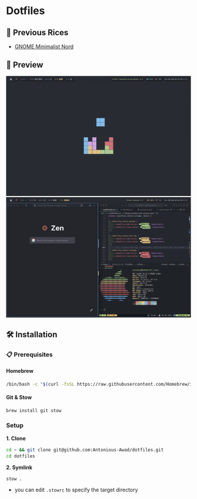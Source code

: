 # Dotfiles

## 🍚 Previous Rices

- [GNOME Minimalist Nord](https://github.com/Antonious-Awad/dotfiles/tree/d4a20b4946fda98937234c7b71c07bec45b0e93c)

## 📸 Preview

![preview](./assets/preview.png)
![preview2](./assets/preview02.png)

## 🛠️ Installation

### 📋 Prerequisites

#### Homebrew

```bash
/bin/bash -c "$(curl -fsSL https://raw.githubusercontent.com/Homebrew/install/HEAD/install.sh)"
```

#### Git & Stow

```bash
brew install git stow
```

### Setup

**1. Clone**

```bash
cd ~ && git clone git@github.com:Antonious-Awad/dotfiles.git
cd dotfiles
```

**2. Symlink**

```bash
stow .
```

- you can edit `.stowrc` to specify the target directory
